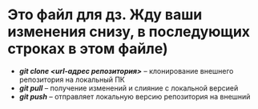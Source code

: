 # Это файл для дз. Жду ваши изменения снизу, в последующих строках в этом файле)

* ___git clone <url-адрес репозитория>___ – клонирование внешнего репозитория на локальный ПК
* ___git pull___ – получение изменений и слияние с локальной версией
* ___git push___ – отправляет локальную версию репозитория на внешний
